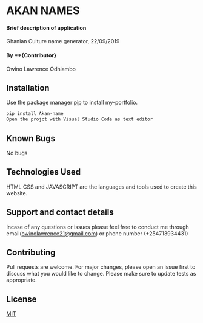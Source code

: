 # AKAN NAMES

#### Brief description of application
Ghanian Culture name generator, 22/09/2019

#### By **{Contributor}
Owino Lawrence Odhiambo

## Installation
Use the package manager [pip]( https://github.com/owinolawrence/Akan-name.git/) to install my-portfolio.
```bash
pip install Akan-name
Open the projct with Visual Studio Code as text editor
```
## Known Bugs
No bugs

## Technologies Used
HTML CSS and JAVASCRIPT are the languages and tools used to create this website.

## Support and contact details
Incase of any questions or issues please feel free to conduct me through email(owinolawrence21@gmail.com) or phone number (+254713934431)

## Contributing
Pull requests are welcome. For major changes, please open an issue first to discuss what you would like to change.
Please make sure to update tests as appropriate.

## License
[MIT](https://choosealicense.com/licenses/mit/)